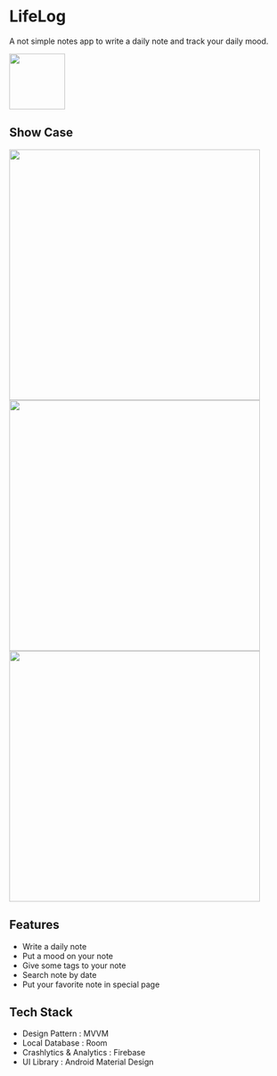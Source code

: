 # LifeLog
A not simple notes app to write a daily note and track your daily mood.

[<img src="https://play.google.com/intl/en_us/badges/static/images/badges/en_badge_web_generic.png?hl=id" height=100>](https://play.google.com/store/apps/details?id=com.fakhry.lifelog)

## Show Case
<img src="https://play-lh.googleusercontent.com/4rm4fXijBgafk2xR1PoWvaxypgk07Qnu-N2NTtUdvyvHzhN02sk6sbengVO_dEu4qY4=w1366-h635-rw" height=450> <img src="https://play-lh.googleusercontent.com/NpwjXa1zJ7Yrtpt8B4Vl-2hgw8erIw4EcU124MOZxm7re33eRILFPLUGybpORhYU0Nk=w1366-h635-rw" height=450> <img src="https://play-lh.googleusercontent.com/aBf1SlmzB_0Sj0GGzBBxXoscf3rXm8P6yrtrf7QbcM6W-kbMdNndyeMUkd88qqVpJPw=w1366-h635-rw" height=450>



## Features
- Write a daily note
- Put a mood on your note
- Give some tags to your note
- Search note by date
- Put your favorite note in special page

## Tech Stack
- Design Pattern : MVVM
- Local Database : Room
- Crashlytics & Analytics : Firebase
- UI Library : Android Material Design
